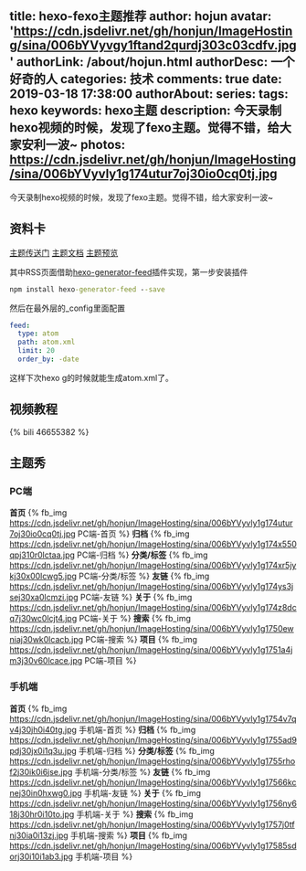 title: hexo-fexo主题推荐
author: hojun
avatar: 'https://cdn.jsdelivr.net/gh/honjun/ImageHosting/sina/006bYVyvgy1ftand2qurdj303c03cdfv.jpg'
authorLink: /about/hojun.html
authorDesc: 一个好奇的人
categories: 技术
comments: true
date: 2019-03-18 17:38:00
authorAbout:
series:
tags: hexo
keywords: hexo主题
description: 今天录制hexo视频的时候，发现了fexo主题。觉得不错，给大家安利一波~
photos: https://cdn.jsdelivr.net/gh/honjun/ImageHosting/sina/006bYVyvly1g174utur7oj30io0cq0tj.jpg
---
今天录制hexo视频的时候，发现了fexo主题。觉得不错，给大家安利一波~

## 资料卡

[主题传送门](https://github.com/forsigner/fexo)
[主题文档](http://forsigner.com/2016/03/10/fexo-doc-zh-cn/)
[主题预览](http://forsigner.com/)

其中RSS页面借助[hexo-generator-feed](https://github.com/hexojs/hexo-generator-feed)插件实现，第一步安装插件
```cmd
npm install hexo-generator-feed --save
```
然后在最外层的_config里面配置
```yml
feed:
  type: atom
  path: atom.xml
  limit: 20
  order_by: -date
```
这样下次hexo g的时候就能生成atom.xml了。

## 视频教程
{% bili 46655382 %}

## 主题秀
### PC端
**首页**
{% fb_img https://cdn.jsdelivr.net/gh/honjun/ImageHosting/sina/006bYVyvly1g174utur7oj30io0cq0tj.jpg PC端-首页 %}
**归档**
{% fb_img https://cdn.jsdelivr.net/gh/honjun/ImageHosting/sina/006bYVyvly1g174x550qpj310r0lctaa.jpg PC端-归档 %}
**分类/标签**
{% fb_img https://cdn.jsdelivr.net/gh/honjun/ImageHosting/sina/006bYVyvly1g174xr5jykj30x00lcwg5.jpg PC端-分类/标签 %}
**友链**
{% fb_img https://cdn.jsdelivr.net/gh/honjun/ImageHosting/sina/006bYVyvly1g174ys3jsej30xa0lcmzi.jpg PC端-友链 %}
**关于**
{% fb_img https://cdn.jsdelivr.net/gh/honjun/ImageHosting/sina/006bYVyvly1g174z8dcq7j30wc0lcjt4.jpg PC端-关于 %}
**搜索**
{% fb_img https://cdn.jsdelivr.net/gh/honjun/ImageHosting/sina/006bYVyvly1g1750ewniaj30wk0lcacb.jpg PC端-搜索 %}
**项目**
{% fb_img https://cdn.jsdelivr.net/gh/honjun/ImageHosting/sina/006bYVyvly1g1751a4jm3j30v60lcace.jpg PC端-项目 %}

### 手机端
**首页**
{% fb_img https://cdn.jsdelivr.net/gh/honjun/ImageHosting/sina/006bYVyvly1g1754v7qv4j30jh0i40tg.jpg 手机端-首页 %}
**归档**
{% fb_img https://cdn.jsdelivr.net/gh/honjun/ImageHosting/sina/006bYVyvly1g1755ad9pdj30jx0i1q3u.jpg 手机端-归档 %}
**分类/标签**
{% fb_img https://cdn.jsdelivr.net/gh/honjun/ImageHosting/sina/006bYVyvly1g1755rhof2j30ik0i6jse.jpg 手机端-分类/标签 %}
**友链**
{% fb_img https://cdn.jsdelivr.net/gh/honjun/ImageHosting/sina/006bYVyvly1g17566kcnej30in0hxwg0.jpg 手机端-友链 %}
**关于**
{% fb_img https://cdn.jsdelivr.net/gh/honjun/ImageHosting/sina/006bYVyvly1g1756ny618j30hr0i10to.jpg 手机端-关于 %}
**搜索**
{% fb_img https://cdn.jsdelivr.net/gh/honjun/ImageHosting/sina/006bYVyvly1g1757j0tfnj30ia0i13zj.jpg 手机端-搜索 %}
**项目**
{% fb_img https://cdn.jsdelivr.net/gh/honjun/ImageHosting/sina/006bYVyvly1g17585sdorj30i10i1ab3.jpg 手机端-项目 %}